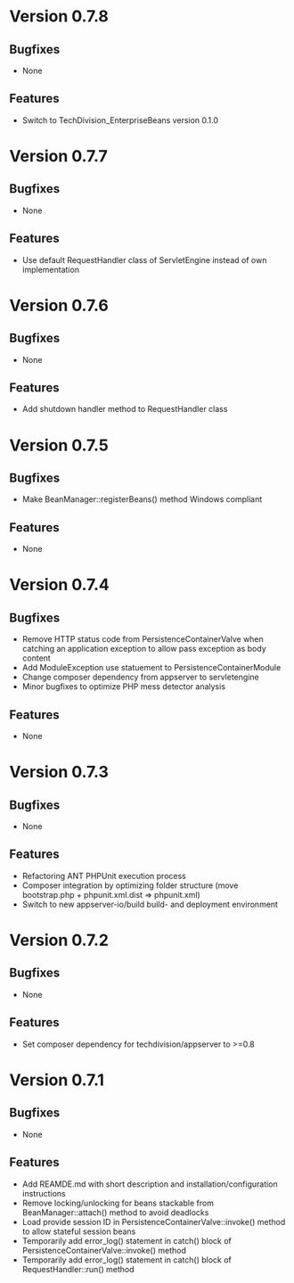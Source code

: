 # Version 0.7.8

## Bugfixes

* None

## Features

* Switch to TechDivision_EnterpriseBeans version 0.1.0

# Version 0.7.7

## Bugfixes

* None

## Features

* Use default RequestHandler class of ServletEngine instead of own implementation

# Version 0.7.6

## Bugfixes

* None

## Features

* Add shutdown handler method to RequestHandler class

# Version 0.7.5

## Bugfixes

* Make BeanManager::registerBeans() method Windows compliant

## Features

* None

# Version 0.7.4

## Bugfixes

* Remove HTTP status code from PersistenceContainerValve when catching an application exception to allow pass exception as body content
* Add ModuleException use statuement to PersistenceContainerModule
* Change composer dependency from appserver to servletengine
* Minor bugfixes to optimize PHP mess detector analysis

## Features

* None

# Version 0.7.3

## Bugfixes

* None

## Features

* Refactoring ANT PHPUnit execution process
* Composer integration by optimizing folder structure (move bootstrap.php + phpunit.xml.dist => phpunit.xml)
* Switch to new appserver-io/build build- and deployment environment

# Version 0.7.2

## Bugfixes

* None

## Features

* Set composer dependency for techdivision/appserver to >=0.8

# Version 0.7.1

## Bugfixes

* None

## Features

* Add REAMDE.md with short description and installation/configuration instructions
* Remove locking/unlocking for beans stackable from BeanManager::attach() method to avoid deadlocks
* Load provide session ID in PersistenceContainerValve::invoke() method to allow stateful session beans
* Temporarily add error_log() statement in catch() block of PersistenceContainerValve::invoke() method
* Temporarily add error_log() statement in catch() block of RequestHandler::run() method